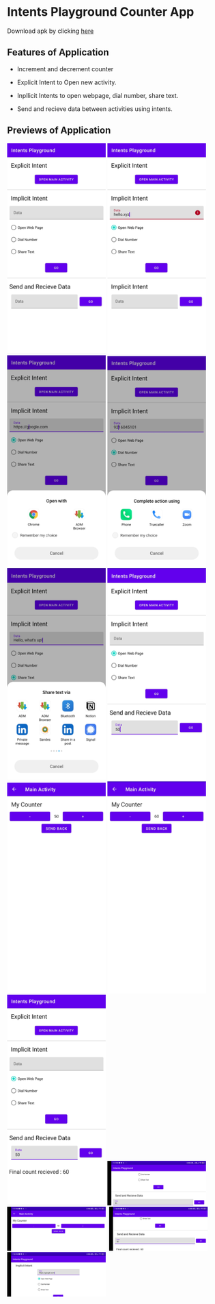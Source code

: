 # Intents Playground Counter App

Download apk by clicking [here](https://github.com/patelsneh18/CounterApp/releases/download/1.0/app-debug.apk)

## Features of Application

- Increment and decrement counter

- Explicit Intent to Open new activity.

- Inpllicit Intents to open webpage, dial number, share text.

- Send and recieve data between activities using intents.

## Previews  of Application

<img title="" src="https://github.com/patelsneh18/storage/blob/main/CounterApp/IntentPlayground.jpg" alt="" width="231"> <img title="" src="https://github.com/patelsneh18/storage/blob/main/CounterApp/InvalidWebError.jpg" alt="" width="231"> <img title="" src="https://github.com/patelsneh18/storage/blob/main/CounterApp/WebPage.jpg" alt="" width="231">
<img title="" src="https://github.com/patelsneh18/storage/blob/main/CounterApp/Dial.jpg" alt="" width="231"> <img title="" src="https://github.com/patelsneh18/storage/blob/main/CounterApp/ShareText.jpg" alt="" width="231"> <img title="" src="https://github.com/patelsneh18/storage/blob/main/CounterApp/Send50.jpg" alt="" width="231">
<img title="" src="https://github.com/patelsneh18/storage/blob/main/CounterApp/Rec50.jpg" alt="" width="231"> <img title="" src="https://github.com/patelsneh18/storage/blob/main/CounterApp/SendBack60.jpg" alt="" width="231"> <img title="" src="https://github.com/patelsneh18/storage/blob/main/CounterApp/Recieve60.jpg" alt="" width="231">
<img title="" src="https://github.com/patelsneh18/storage/blob/main/CounterApp/LandSend50.jpg" alt="" width="231"> <img title="" src="https://github.com/patelsneh18/storage/blob/main/CounterApp/LandRecieve50.jpg" alt="" width="231"> <img title="" src="hhttps://github.com/patelsneh18/storage/blob/main/CounterApp/LandUpdate60.jpg" alt="" width="231">
<img title="" src="https://github.com/patelsneh18/storage/blob/main/CounterApp/LandSendBack60.jpg" alt="" width="231"> <img title="" src="https://github.com/patelsneh18/storage/blob/main/CounterApp/LandUrl.jpg" alt="" width="231">
